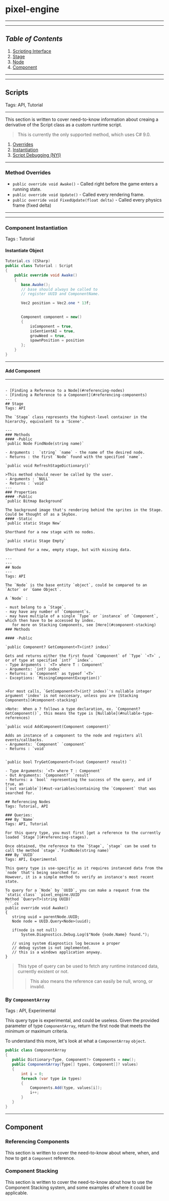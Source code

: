 # **pixel-engine**
---
---

## *Table of Contents*
1. [Scripting Interface](#scripting-interface)
1. [Stage](#stage)
1. [Node](#node)
1. [Component](#component)

---
---


## Scripts
Tags: API, Tutorial

---

 This section is written to cover need-to-know information about creaing a derivative of the Script class as a custom runtime script.
 > This is currently the only supported method, which uses C# 9.0.

  1. [Overrides](#method-overrides)
  1. [Instantiation](#component-instantiation)
  1. [Script Debugging (NYI)](#debugging)
  ---
### Method Overrides  
- `public override void Awake()` - Called right before the game enters a running state.
- `public override void Update()`  - Called every rendering frame.
- `public override void FixedUpdate(float delta)` - Called every physics frame (fixed delta)
---
---
### Component Instantiation
Tags : Tutorial

 
#### Instantiate Object
 ```.cs
 Tutorial.cs (CSharp)
 public class Tutorial : Script
 {
	 public override void Awake()
	 {
		base.Awake(); 
		// base should always be called to 
		// register UUID and ComponentName.

		Vec2 position = Vec2.one * 13f;
		

		Component component = new()
		{
			isComponent = true,
			isSentientAI = true,
			growWeed = true,
			spawnPosition = position
		};
	 } 
}
 ```
 ---
#### Add Component
 ---

 ```
  
 - [Finding a Reference to a Node](#referencing-nodes)
 - [Finding a Reference to a Component](#referencing-components)
---
## Stage
Tags: API

The `Stage` class represents the highest-level container in the hierarchy, equivalent to a 'Scene'.

---
### Methods
#### -Public 
`public Node FindNode(string name)`
 
 - Arguments :  `string` `name` - the name of the desired node.
 - Returns : the first `Node` found with the specified `name`.

 `public void RefreshStageDictionary()` 

 >This method should never be called by the user.
 - Arguments : `NULL`
 - Returns : `void`
 ---
### Properties 
#### -Public 
 `public Bitmap Background`

The background image that's rendering behind the sprites in the Stage.
Could be thought of as a Skybox.
#### -Static
 `public static Stage New`
		 
Shorthand for a new stage with no nodes.

 `public static Stage Empty`

Shorthand for a new, empty stage, but with missing data.

---
---
## Node
---
Tags: API

The `Node` is the base entity `object`, could be compared to an `Actor` or `Game Object`.

A `Node` :

- must belong to a `Stage`.
- may have any number of `Component`s.
- may have multiple of a single `Type` or `instance` of `Component`, which then have to be accessed by index.
    for more on Stacking Components, see [Here](#component-stacking)
### Methods

#### -Public

`public Component? GetComponent<T>(int? index)`

Gets and returns either the first found `Component` of `Type` `<T>` , or of type at specified `int?` `index`. 
- Type Arguments : `<T> where T : Component`
- Arguments: `int? index` 
- Returns: a `Component` as typeof `<T>`
- Exceptions: `MissingComponentException()`

			
>For most calls, `GetComponent<T>(int? index)`'s nullable integer argument 'index' is not neccesary, unless you are [Stacking Components](#component-stacking) 

>Note:  When a ? follows a type declaration, ex. `Component? GetComponent()`, this means the type is [Nullable](#nullable-type-references)

`public void AddComponent(Component component)`
 
 Adds an instance of a component to the node and registers all events/callbacks.
 - Arguments: `Component` `component`
 - Returns : `void`


 `public bool TryGetComponent<T>(out Component? result) `
 
 - Type Arguments: `<T> where T : Component`
 - Out Arguments: `Component?` `result`
 - Returns: a `bool` representing the success of the query, and if true, an 
 [`out variable`](#out-variables)containing the `Component` that was searched for.

 ## Referencing Nodes
 Tags: Tutorial, API

 ### Queries:
 ### By `Name`
 Tags: API, Tutorial

 For this query type, you must first [get a reference to the currently loaded `Stage`](#referencing-stages). 
 
 Once obtained, the reference to the `Stage`, `stage` can be used to call the method `stage`.`FindNode(string name)`
 ### By `UUID`
 Tags: API, Experimental

 This query type is use-specific as it requires instanced data from the `node` that's being searched for.
 However, it is a simple method to verify an instance's most recent state.

 To query for a `Node` by `UUID`, you can make a request from the `static class` `pixel_engine.UUID`
 Method `Query<T>(string UUID)`
 ```.cs 
 public override void Awake()
 {
	string uuid = parentNode.UUID; 
	Node node = UUID.Query<Node>(uuid);

	if(node is not null) 
		System.Diagnostics.Debug.Log($"Node {node.Name} found.");

	// using system diagnostics log because a proper 
	// debug system is not implemented.
	// this is a windows application anyway.
 }
 ```
 > This type of query can be used to fetch any runtime instanced data, currently existent or not. 
 >> This also means the reference can easily be null, wrong, or invalid.

 ### By `ComponentArray`
 Tags : API, Experimental

 This query type is experimental, and could be useless. Given the provided parameter of type `ComponentArray`, return the
 first node that meets the minimum or maximum criteria. 
 
 To understand this more, let's look at what a `ComponentArray` `object`.

 ``` componentArray.cs 
public class ComponentArray
{
    public Dictionary<Type, Component?> Components = new();
    public ComponentArray(Type[] types, Component[]? values)
    {
        int i = 0; 
        foreach (var type in types)
        {
            Components.Add(type, values[i]);
            i++;
        }
    }
 }
 ```


---

## Component
### Referencing Components
 This section is written to cover the need-to-know about where, when, and how to get a `Component` reference.
### Component Stacking
 This section is written to cover the need-to-know about how to use the Component Stacking system, and some
 examples of where it could be applicable. 

















